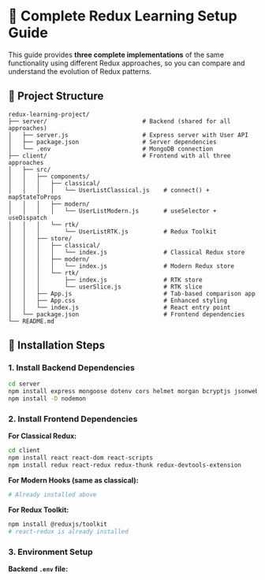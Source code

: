 # 🚀 Complete Redux Learning Setup Guide

This guide provides **three complete implementations** of the same functionality using different Redux approaches, so you can compare and understand the evolution of Redux patterns.

## 📁 Project Structure

```
redux-learning-project/
├── server/                           # Backend (shared for all approaches)
│   ├── server.js                     # Express server with User API
│   ├── package.json                  # Server dependencies
│   └── .env                          # MongoDB connection
├── client/                           # Frontend with all three approaches
│   ├── src/
│   │   ├── components/
│   │   │   ├── classical/
│   │   │   │   └── UserListClassical.js    # connect() + mapStateToProps
│   │   │   ├── modern/
│   │   │   │   └── UserListModern.js       # useSelector + useDispatch
│   │   │   └── rtk/
│   │   │       └── UserListRTK.js          # Redux Toolkit
│   │   ├── store/
│   │   │   ├── classical/
│   │   │   │   └── index.js                # Classical Redux store
│   │   │   ├── modern/
│   │   │   │   └── index.js                # Modern Redux store
│   │   │   └── rtk/
│   │   │       ├── index.js                # RTK store
│   │   │       └── userSlice.js            # RTK slice
│   │   ├── App.js                          # Tab-based comparison app
│   │   ├── App.css                         # Enhanced styling
│   │   └── index.js                        # React entry point
│   └── package.json                        # Frontend dependencies
└── README.md
```

## 🔧 Installation Steps

### 1. Install Backend Dependencies
```bash
cd server
npm install express mongoose dotenv cors helmet morgan bcryptjs jsonwebtoken express-rate-limit
npm install -D nodemon
```

### 2. Install Frontend Dependencies

**For Classical Redux:**
```bash
cd client
npm install react react-dom react-scripts
npm install redux react-redux redux-thunk redux-devtools-extension
```

**For Modern Hooks (same as classical):**
```bash
# Already installed above
```

**For Redux Toolkit:**
```bash
npm install @reduxjs/toolkit
# react-redux is already installed
```

### 3. Environment Setup

**Backend `.env` file:**
```